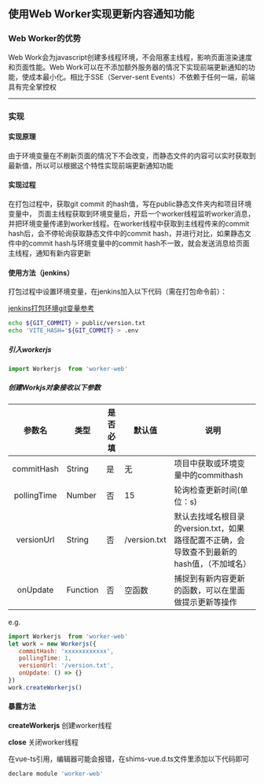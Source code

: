 ## 使用Web Worker实现更新内容通知功能

### Web Worker的优势

Web Work会为javascript创建多线程环境，不会阻塞主线程，影响页面渲染速度和页面性能。Web Work可以在不添加额外服务器的情况下实现前端更新通知的功能，使成本最小化。相比于SSE（Server-sent Events）不依赖于任何一端，前端具有完全掌控权

------

### 实现

#### 实现原理

由于环境变量在不刷新页面的情况下不会改变，而静态文件的内容可以实时获取到最新值，所以可以根据这个特性实现前端更新通知功能

#### 实现过程

在打包过程中，获取git commit 的hash值，写在public静态文件夹内和项目环境变量中， 页面主线程获取到环境变量后，开启一个worker线程监听worker消息，并把环境变量传递到worker线程。在worker线程中获取到主线程传来的commit hash后，会不停轮询获取静态文件中的commit hash，并进行对比，如果静态文件中的commit hash与环境变量中的commit hash不一致，就会发送消息给页面主线程，通知有新内容更新

#### 使用方法（jenkins）

打包过程中设置环境变量，在jenkins加入以下代码（需在打包命令前）：

[jenkins打包环境git变量参考](https://www.theserverside.com/blog/Coffee-Talk-Java-News-Stories-and-Opinions/Complete-Jenkins-Git-environment-variables-list-for-batch-jobs-and-shell-script-builds)

```bash
echo ${GIT_COMMIT} > public/version.txt
echo 'VITE_HASH='${GIT_COMMIT} > .env
```

##### 引入workerjs

```javascript
import Workerjs  from 'worker-web'
```

##### 创建Workjs对象接收以下参数

| 参数名      |类型| 是否必填 |默认值 | 说明  |
| :---------:  | --- | -------- | ---- | ----------------------------- |
| commitHash  |String| 是       | 无 | 项目中获取或环境变量中的commithash |
| pollingTime |Number| 否       | 15 | 轮询检查更新时间(单位：s) |
| versionUrl |String| 否 | /version.txt | 默认去找域名根目录的version.txt，如果路径配置不正确，会导致查不到最新的hash值，（不加域名） |
|onUpdate |Function|否|空函数|捕捉到有新内容更新的函数，可以在里面做提示更新等操作|

e.g.

```javascript
import Workerjs  from 'worker-web' 
let work = new Workerjs({
   commitHash: 'xxxxxxxxxxxx', 
   pollingTime: 1, 
   versionUrl: '/version.txt',
   onUpdate: () => {}
})
work.createWorkerjs()
```

#### 暴露方法

**createWorkerjs**
创建worker线程

**close**
关闭worker线程

在vue-ts引用，编辑器可能会报错，在shims-vue.d.ts文件里添加以下代码即可

```javascript
declare module 'worker-web'
```
